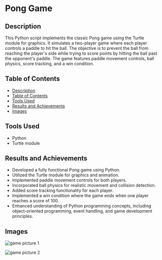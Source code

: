 # Pong Game

## Description
This Python script implements the classic Pong game using the Turtle module for graphics. It simulates a two-player game where each player controls a paddle to hit the ball. The objective is to prevent the ball from reaching the player's side while trying to score points by hitting the ball past the opponent's paddle. The game features paddle movement controls, ball physics, score tracking, and a win condition.

## Table of Contents
- [Description](#description)
- [Table of Contents](#table-of-contents)
- [Tools Used](#tools-used)
- [Results and Achievements](#results-and-achievements)
- [Images](#images)

## Tools Used
- Python
- Turtle module

## Results and Achievements
- Developed a fully functional Pong game using Python.
- Utilized the Turtle module for graphics and animation.
- Implemented paddle movement controls for both players.
- Incorporated ball physics for realistic movement and collision detection.
- Added score tracking functionality for each player.
- Implemented a win condition where the game ends when one player reaches a score of 100.
- Enhanced understanding of Python programming concepts, including object-oriented programming, event handling, and game development principles.

  
## Images
![game picture 1](https://github.com/bardack134/PONG-game/assets/142977989/02d3a410-1ab5-4d96-8d88-83a1a1de3a0b)


![game picture 2](https://github.com/bardack134/PONG-game/assets/142977989/77e6e235-76c8-4297-9add-7821bc5d9d22)

